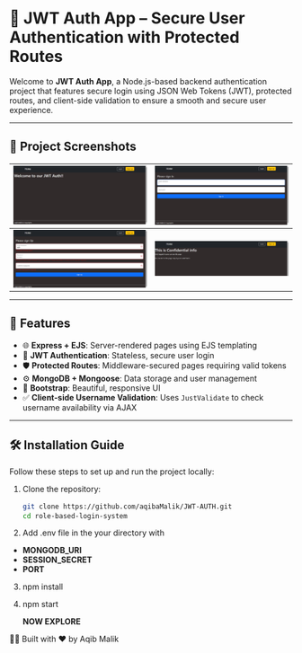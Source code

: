 # 🔐 JWT Auth App – Secure User Authentication with Protected Routes

Welcome to **JWT Auth App**, a Node.js-based backend authentication project that features secure login using JSON Web Tokens (JWT), protected routes, and client-side validation to ensure a smooth and secure user experience.

---

## 📸 Project Screenshots


| ![](Screenshots/Screenshot%20(1).png) | ![](Screenshots/Screenshot%20(2).png) |
| -------------------------------- | -------------------------------- |
| ![](Screenshots/Screenshot%20(3).png) | ![](Screenshots/Screenshot%20(4).png) |

---

## 🚀 Features

- 🌐 **Express + EJS**: Server-rendered pages using EJS templating  
- 🔐 **JWT Authentication**: Stateless, secure user login  
- 🛡️ **Protected Routes**: Middleware-secured pages requiring valid tokens  
- ⚙️ **MongoDB + Mongoose**: Data storage and user management  
- 🎨 **Bootstrap**: Beautiful, responsive UI  
- ✅ **Client-side Username Validation**: Uses `JustValidate` to check username availability via AJAX  

---

## 🛠️ Installation Guide

Follow these steps to set up and run the project locally:

1. Clone the repository:
   ```bash
   git clone https://github.com/aqibaMalik/JWT-AUTH.git
   cd role-based-login-system

2. Add .env file in the your directory with
  - **MONGODB_URI**
  - **SESSION_SECRET**
  - **PORT**

3. npm install
4. npm start

   **NOW EXPLORE**

👨‍💻 
Built with ❤️ by Aqib Malik

